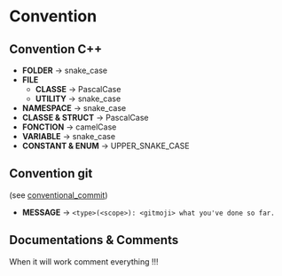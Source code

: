 # Convention

## Convention C++

- **FOLDER** -> snake_case
- **FILE**
  - **CLASSE** -> PascalCase
  - **UTILITY** -> snake_case
- **NAMESPACE** -> snake_case
- **CLASSE & STRUCT** -> PascalCase
- **FONCTION** -> camelCase
- **VARIABLE** -> snake_case
- **CONSTANT & ENUM** -> UPPER_SNAKE_CASE

## Convention git

(see [conventional_commit](https://www.conventionalcommits.org/en/v1.0.0/))

- **MESSAGE** -> `<type>(<scope>): <gitmoji> what you've done so far.`

## Documentations & Comments

When it will work comment everything !!!